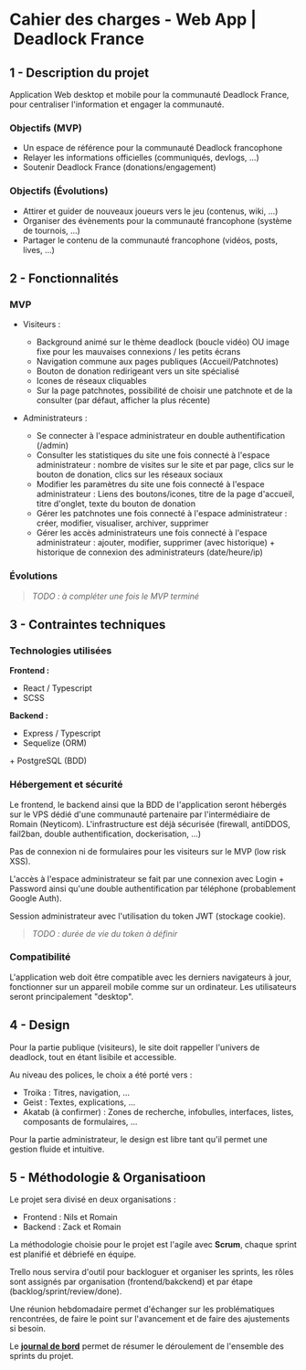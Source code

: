 # Cahier des charges - Web App | Deadlock France

## 1 - Description du projet

Application Web desktop et mobile pour la communauté Deadlock France, pour centraliser l'information et engager la communauté.

### Objectifs (MVP)

- Un espace de référence pour la communauté Deadlock francophone
- Relayer les informations officielles (communiqués, devlogs, ...)
- Soutenir Deadlock France (donations/engagement)

### Objectifs (Évolutions)

- Attirer et guider de nouveaux joueurs vers le jeu (contenus, wiki, ...)
- Organiser des évènements pour la communauté francophone (système de tournois, ...)
- Partager le contenu de la communauté francophone (vidéos, posts, lives, ...)

## 2 - Fonctionnalités

### MVP

- Visiteurs :
  
  - Background animé sur le thème deadlock (boucle vidéo) OU image fixe pour les mauvaises connexions / les petits écrans
  - Navigation commune aux pages publiques (Accueil/Patchnotes)
  - Bouton de donation redirigeant vers un site spécialisé
  - Icones de réseaux cliquables
  - Sur la page patchnotes, possibilité de choisir une patchnote et de la consulter (par défaut, afficher la plus récente)

- Administrateurs :

  - Se connecter à l'espace administrateur en double authentification (/admin)
  - Consulter les statistiques du site une fois connecté à l'espace administrateur : nombre de visites sur le site et par page, clics sur le bouton de donation, clics sur les réseaux sociaux
  - Modifier les paramètres du site une fois connecté à l'espace administrateur : Liens des boutons/icones, titre de la page d'accueil, titre d'onglet, texte du bouton de donation
  - Gérer les patchnotes une fois connecté à l'espace administrateur : créer, modifier, visualiser, archiver, supprimer
  - Gérer les accès administrateurs une fois connecté à l'espace administrateur : ajouter, modifier, supprimer (avec historique) + historique de connexion des administrateurs (date/heure/ip)

### Évolutions

> *TODO : à compléter une fois le MVP terminé*

## 3 - Contraintes techniques

### Technologies utilisées

**Frontend :**

- React / Typescript
- SCSS

**Backend :**

- Express / Typescript
- Sequelize (ORM)

\+ PostgreSQL (BDD)

### Hébergement et sécurité

Le frontend, le backend ainsi que la BDD de l'application seront hébergés sur le VPS dédié d'une communauté partenaire par l'intermédiaire de Romain (Neyticom). L'infrastructure est déjà sécurisée (firewall, antiDDOS, fail2ban, double authentification, dockerisation, ...)

Pas de connexion ni de formulaires pour les visiteurs sur le MVP (low risk XSS).

L'accès à l'espace administrateur se fait par une connexion avec Login + Password ainsi qu'une double authentification par téléphone (probablement Google Auth).

Session administrateur avec l'utilisation du token JWT (stockage cookie).

> *TODO : durée de vie du token à définir*

### Compatibilité

L'application web doit être compatible avec les derniers navigateurs à jour, fonctionner sur un appareil mobile comme sur un ordinateur. Les utilisateurs seront principalement "desktop".

## 4 - Design

Pour la partie publique (visiteurs), le site doit rappeller l'univers de deadlock, tout en étant lisibile et accessible.

Au niveau des polices, le choix a été porté vers :

- Troika : Titres, navigation, ...
- Geist : Textes, explications, ...
- Akatab (à confirmer) : Zones de recherche, infobulles, interfaces, listes, composants de formulaires, ...

Pour la partie administrateur, le design est libre tant qu'il permet une gestion fluide et intuitive.

## 5 - Méthodologie & Organisatioon

Le projet sera divisé en deux organisations :

- Frontend : Nils et Romain
- Backend : Zack et Romain

La méthodologie choisie pour le projet est l'agile avec **Scrum**, chaque sprint est planifié et débriefé en équipe.

Trello nous servira d'outil pour backloguer et organiser les sprints, les rôles sont assignés par organisation (frontend/bakckend) et par étape (backlog/sprint/review/done).

Une réunion hebdomadaire permet d'échanger sur les problématiques rencontrées, de faire le point sur l'avancement et de faire des ajustements si besoin.

Le **[journal de bord](../devlogs.md)** permet de résumer le déroulement de l'ensemble des sprints du projet.
